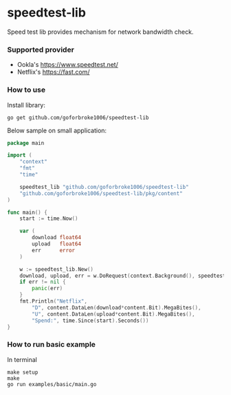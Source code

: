 # speedtest-lib

Speed test lib provides mechanism for network bandwidth check.

### Supported provider

* Ookla's https://www.speedtest.net/
* Netflix's https://fast.com/

### How to use

Install library:

```shell
go get github.com/goforbroke1006/speedtest-lib

```

Below sample on small application:

```go
package main

import (
	"context"
	"fmt"
	"time"

	speedtest_lib "github.com/goforbroke1006/speedtest-lib"
	"github.com/goforbroke1006/speedtest-lib/pkg/content"
)

func main() {
	start := time.Now()

	var (
		download float64
		upload   float64
		err      error
	)

	w := speedtest_lib.New()
	download, upload, err = w.DoRequest(context.Background(), speedtest_lib.ProviderKindNetflix)
	if err != nil {
		panic(err)
	}
	fmt.Println("Netflix",
		"D", content.DataLen(download*content.Bit).MegaBites(),
		"U", content.DataLen(upload*content.Bit).MegaBites(),
		"Spend:", time.Since(start).Seconds())
}

```

### How to run basic example

In terminal

```shell
make setup
make
go run examples/basic/main.go

```
